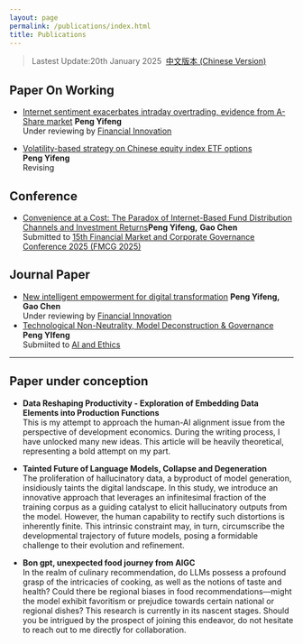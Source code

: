 ```yaml
---
layout: page
permalink: /publications/index.html
title: Publications
---
```


> Lastest Update:20th January 2025&nbsp;  [中文版本 (Chinese Version)](https://heliumpeng.github.io/file/publications-zh/)

## Paper On Working

- [Internet sentiment exacerbates intraday overtrading, evidence from A-Share market](https://arxiv.org/abs/2404.12001)
 **Peng Yifeng**<br>Under reviewing by [Financial Innovation](https://jfin-swufe.springeropen.com/)<br>

- [Volatility-based strategy on Chinese equity index ETF options](https://arxiv.org/abs/2403.00474)<br>**Peng Yifeng**<br>Revising

## Conference

- [Convenience at a Cost: The Paradox of Internet-Based Fund Distribution Channels and Investment Returns](https://papers.ssrn.com/sol3/papers.cfm?abstract_id=5091895)**Peng Yifeng,** **Gao Chen**<br>Submitted to [15th Financial Market and Corporate Governance Conference 2025 (FMCG 2025)](https://ibschool-en.hnu.edu.cn/Financial_Markets_and_Corporate_Governance_Co/m_Financial_Markets_and_Corporate_Governance_Co.htm)

## Journal Paper

- [New intelligent empowerment for digital transformation](https://papers.ssrn.com/sol3/papers.cfm?abstract_id=4877072)
  **Peng Yifeng,** **Gao Chen**<br>Under reviewing by [Financial Innovation](https://jfin-swufe.springeropen.com/)
- [Technological Non-Neutrality, Model Deconstruction & Governance](https://papers.ssrn.com/sol3/papers.cfm?abstract_id=4885346)
  **Peng YIfeng**<br>Submiited to [AI and Ethics](https://link.springer.com/journal/43681)
  <br>

---

## Paper under conception
  - **Data Reshaping Productivity - Exploration of Embedding Data Elements into Production Functions**<br>This is my attempt to approach the human-AI alignment issue from the perspective of development economics. During the writing process, I have unlocked many new ideas. This article will be heavily theoretical, representing a bold attempt on my part.

  - **Tainted Future of Language Models, Collapse and Degeneration**<br>The proliferation of hallucinatory data, a byproduct of model generation, insidiously taints the digital landscape. 
  In this study, we introduce an innovative approach that leverages an infinitesimal fraction of the training corpus as a guiding catalyst to elicit hallucinatory outputs from the model. However, the human capability to rectify such distortions is inherently finite. This intrinsic constraint may, in turn, circumscribe the developmental trajectory of future models, posing a formidable challenge to their evolution and refinement.

  - **Bon gpt, unexpected food journey from AIGC**<br>In the realm of culinary recommendation, do LLMs possess a profound grasp of the intricacies of cooking, as well as the notions of taste and health? Could there be regional biases in food recommendations—might the model exhibit favoritism or prejudice towards certain national or regional dishes? This research is currently in its nascent stages. Should you be intrigued by the prospect of joining this endeavor, do not hesitate to reach out to me directly for collaboration.
